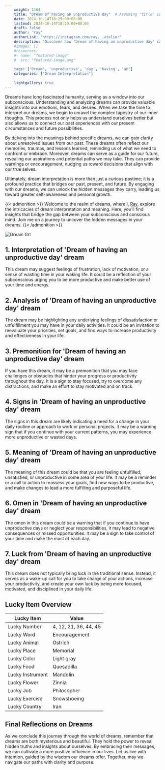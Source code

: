 ```yaml
---
    weight: 1364
    title: "Dream of having an unproductive day"  # Assuming 'title' column exists
    date: 2024-10-14T18:29:00+08:00
    lastmod: 2024-10-14T18:29:00+08:00
    draft: false
    author: "ray"
    authorLink: "https://instagram.com/ray._.atelier"
    description: "Discover how 'Dream of having an unproductive day' can interpret your future and uncover its significant meanings in your life."
    #images: []
    #resources:
    #- name: "featured-image"
    #  src: "featured-image.png"
    
    tags: ['Dream', 'unproductive', 'day', 'having', 'an']
    categories: ["Dream Interpretation"]
    
    lightgallery: true
---
```

    
Dreams have long fascinated humanity, serving as a window into our subconscious. Understanding and analyzing dreams can provide valuable insights into our emotions, fears, and desires. When we take the time to interpret our dreams, we begin to unravel the complex tapestry of our inner thoughts. This process not only helps us understand ourselves better but also allows us to connect our past experiences with our present circumstances and future possibilities.

By delving into the meanings behind specific dreams, we can gain clarity about unresolved issues from our past. These dreams often reflect our memories, traumas, and lessons learned, reminding us of what we need to confront or embrace. Moreover, dreams can serve as a guide for our future, revealing our aspirations and potential paths we may take. They can provide warnings or encouragement, nudging us toward decisions that align with our true selves.

Ultimately, dream interpretation is more than just a curious pastime; it is a profound practice that bridges our past, present, and future. By engaging with our dreams, we can unlock the hidden messages they carry, leading us toward greater self-awareness and personal growth.

{{< admonition >}}
Welcome to the realm of dreams, where I, [Ray](https://instagram.com/ray._.atelier), explore the intricacies of dream interpretation and meaning. Here, you’ll find insights that bridge the gap between your subconscious and conscious mind. Join me on a journey to uncover the hidden messages in your dreams.
{{< /admonition >}}

![Dream Grl](https://cdn.pixabay.com/photo/2017/11/02/03/35/gothic-2910057_1280.jpg "Dream Grl")

## 1. Interpretation of 'Dream of having an unproductive day' dream
 This dream may suggest feelings of frustration, lack of motivation, or a sense of wasting time in your waking life. It could be a reflection of your subconscious urging you to be more productive and make better use of your time and energy.

## 2. Analysis of 'Dream of having an unproductive day' dream
 The dream may be highlighting any underlying feelings of dissatisfaction or unfulfillment you may have in your daily activities. It could be an invitation to reevaluate your priorities, set goals, and find ways to increase productivity and effectiveness in your life.

## 3. Premonition for 'Dream of having an unproductive day' dream
 If you have this dream, it may be a premonition that you may face challenges or obstacles that hinder your progress or productivity throughout the day. It is a sign to stay focused, try to overcome any distractions, and make an effort to stay motivated and on track.

## 4. Signs in 'Dream of having an unproductive day' dream
 The signs in this dream are likely indicating a need for a change in your daily routine or approach to work or personal projects. It may be a warning sign that if you continue with your current patterns, you may experience more unproductive or wasted days.

## 5. Meaning of 'Dream of having an unproductive day' dream
 The meaning of this dream could be that you are feeling unfulfilled, unsatisfied, or unproductive in some area of your life. It may be a reminder or a call to action to reassess your goals, find new ways to be productive, and make changes to lead a more fulfilling and purposeful life.

## 6. Omen in 'Dream of having an unproductive day' dream
 The omen in this dream could be a warning that if you continue to have unproductive days or neglect your responsibilities, it may lead to negative consequences or missed opportunities. It may be a sign to take control of your time and make the most of each day.

## 7. Luck from 'Dream of having an unproductive day' dream
 This dream does not typically bring luck in the traditional sense. Instead, it serves as a wake-up call for you to take charge of your actions, increase your productivity, and create your own luck by being more focused, motivated, and disciplined in your daily life.

## Lucky Item Overview
| Lucky Item          | Value              |
|---------------|--------------------|
| Lucky Number        | 4, 12, 21, 36, 44, 45  |
| Lucky Word          | Encouragement |
| Lucky Animal        | Ostrich |
| Lucky Place         | Memorial     |
| Lucky Color         | Light gray     |
| Lucky Food          | Quesadilla      |
| Lucky Instrument    | Mandolin |
| Lucky Flower        | Zinnia    |
| Lucky Job           | Philosopher       |
| Lucky Exercise      | Snowshoeing  |
| Lucky Country       | Iran    |


##  Final Reflections on Dreams

As we conclude this journey through the world of dreams, remember that dreams are both mysterious and beautiful. They hold the power to reveal hidden truths and insights about ourselves. By embracing their messages, we can cultivate a more positive influence in our lives. Let us live with intention, guided by the wisdom our dreams offer. Together, may we navigate our paths with clarity and purpose.
